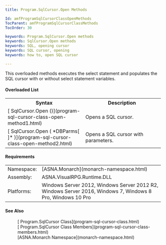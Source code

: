 ```yaml
---
title: Program.SqlCursor.Open Methods

Id: amfProgramSqlCursorClassOpenMethods
TocParent: amfProgramSqlCursorClassMethods
TocOrder: 30

keywords: Program.SqlCursor.Open methods
keywords: SqlCursor.Open methods
keywords: SQL, opening cursor
keywords: SQL cursor, opening
keywords: how to, open SQL cursor

---
```


This overloaded methods executes the select statement and populates the SQL cursor with or without select statement variables.

#### Overloaded List
<table class="mytable" cellspacing="0" cellpadding="4" width="90%">
          <colgroup><col width="50%" /><col width="50%" />
          </colgroup>
          <tr><th>Syntax</th>
          <th>Description</th>
          </tr>
          <tr>
            <td>[
            SqlCursor.Open ()](program-sql-cursor-class-open-method1.html)
            </td>
            <td>Opens a SQL cursor.</td>
          </tr>
          <tr>
            <td>[
            SqlCursor.Open (
 *DBParms[ ]* )](program-sql-cursor-class-open-method2.html)
            </td>
            <td>Opens a SQL cursor with
          parameters.</td>
          </tr>
</table>

#### Requirements
<table class="dttable" cellspacing="0" cellpadding="4" width="60%">
           <colgroup>
            <col width="15%" style="font-weight:bold" />
            <col width="85%" />
          </colgroup>
          <tr>
            <td>Namespace:</td>
            <td>[ASNA.Monarch](monarch-namespace.html)</td>
          </tr>
          <tr>
            <td>Assembly:</td>
            <td>ASNA.VisualRPG.Runtime.DLL</td>
          </tr>
         <tr>
            <td>Platforms:</td>
            <td> Windows Server 2012, Windows Server 2012 R2, Windows Server 2016, Windows 7, Windows 8 Pro, Windows 10 Pro</td>
         </tr>
</table>

#### See Also
<dl>
        <dd>[
        Program.SqlCursor Class](program-sql-cursor-class.html)</dd>
        <dd>[
        Program.SqlCursor Class Members](program-sql-cursor-class-members.html)</dd>
        <dd>[ASNA.Monarch
        Namespace](monarch-namespace.html)</dd>
</dl>

